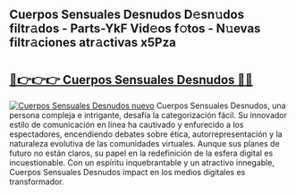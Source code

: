 ## Cuerpos Sensuales Desnudos D𝚎sn𝚞dos filtr𝚊dos - Parts-YkF Vid𝚎os f𝚘tos - N𝚞evas filtr𝚊ciones atr𝚊ctivas x5Pza

# <h2><a href="http://mb8kcz.tromn.icu/?c=Cuerpos+Sensuales+Desnudos">🔗👉👉👉 Cuerpos Sensuales Desnudos 🔗🔗</a></h2>

[![Cuerpos Sensuales Desnudos nuevo](https://i.imgur.com/pEAQMta.gif)](http://mb8kcz.tromn.icu/?c=Cuerpos+Sensuales+Desnudos)
Cuerpos Sensuales Desnudos, una persona compleja e intrigante, desafía la categorización fácil. Su innovador estilo de comunicación en línea ha cautivado y enfurecido a los espectadores, encendiendo debates sobre ética, autorrepresentación y la naturaleza evolutiva de las comunidades virtuales. Aunque sus planes de futuro no están claros, su papel en la redefinición de la esfera digital es incuestionable. Con un espíritu inquebrantable y un atractivo innegable, Cuerpos Sensuales Desnudos impact en los medios digitales es transformador.
